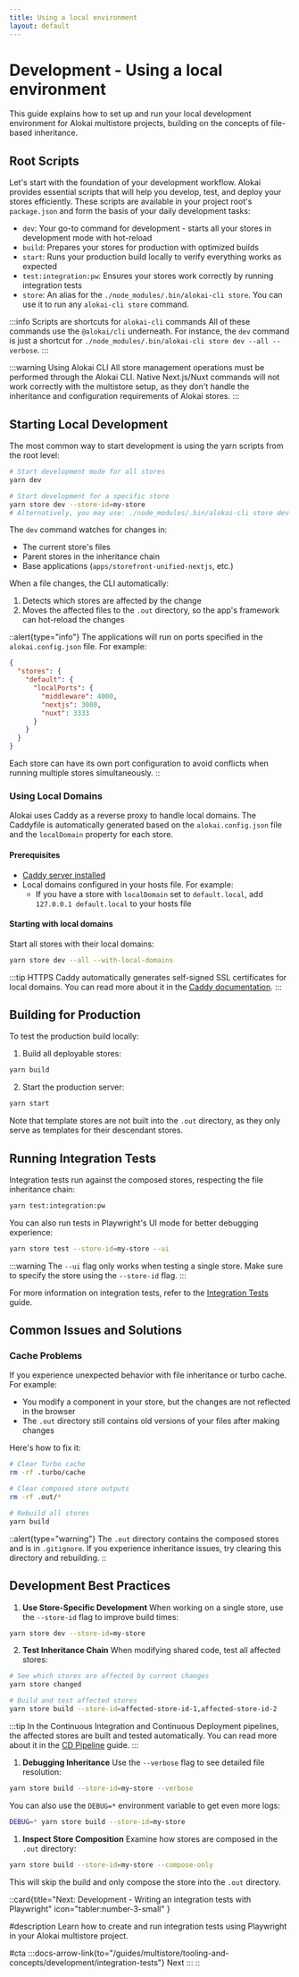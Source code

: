 ```yaml
---
title: Using a local environment
layout: default
---
```


# Development - Using a local environment

This guide explains how to set up and run your local development environment for Alokai multistore projects, building on the concepts of file-based inheritance.

## Root Scripts

Let's start with the foundation of your development workflow. Alokai provides essential scripts that will help you develop, test, and deploy your stores efficiently. These scripts are available in your project root's `package.json` and form the basis of your daily development tasks:

- `dev`: Your go-to command for development - starts all your stores in development mode with hot-reload
- `build`: Prepares your stores for production with optimized builds
- `start`: Runs your production build locally to verify everything works as expected
- `test:integration:pw`: Ensures your stores work correctly by running integration tests
- `store`: An alias for the `./node_modules/.bin/alokai-cli store`. You can use it to run any `alokai-cli store` command.

:::info Scripts are shortcuts for `alokai-cli` commands
All of these commands use the `@alokai/cli` underneath. For instance, the `dev` command is just a shortcut for `./node_modules/.bin/alokai-cli store dev --all --verbose`.
:::

:::warning Using Alokai CLI
All store management operations must be performed through the Alokai CLI. Native Next.js/Nuxt commands will not work correctly with the multistore setup, as they don't handle the inheritance and configuration requirements of Alokai stores.
:::

## Starting Local Development

The most common way to start development is using the yarn scripts from the root level:

```bash
# Start development mode for all stores
yarn dev

# Start development for a specific store
yarn store dev --store-id=my-store
# Alternatively, you may use: ./node_modules/.bin/alokai-cli store dev --store-id=my-store
```

The `dev` command watches for changes in:
- The current store's files
- Parent stores in the inheritance chain
- Base applications (`apps/storefront-unified-nextjs`, etc.)

When a file changes, the CLI automatically:
1. Detects which stores are affected by the change
2. Moves the affected files to the `.out` directory, so the app's framework can hot-reload the changes

::alert{type="info"}
The applications will run on ports specified in the `alokai.config.json` file. For example:

```json
{
  "stores": {
    "default": {
      "localPorts": {
        "middleware": 4000,
        "nextjs": 3000,
        "nuxt": 3333
      }
    }
  }
}
```

Each store can have its own port configuration to avoid conflicts when running multiple stores simultaneously.
::

### Using Local Domains

Alokai uses Caddy as a reverse proxy to handle local domains. The Caddyfile is automatically generated based on the `alokai.config.json` file and the `localDomain` property for each store.

#### Prerequisites

- [Caddy server installed](https://caddyserver.com/docs/install)
- Local domains configured in your hosts file. For example:
  - If you have a store with `localDomain` set to `default.local`, add `127.0.0.1 default.local` to your hosts file

#### Starting with local domains

Start all stores with their local domains:

```bash
yarn store dev --all --with-local-domains
```

:::tip HTTPS
Caddy automatically generates self-signed SSL certificates for local domains. You
can read more about it in the [Caddy documentation](https://caddyserver.com/docs/automatic-https).
:::

## Building for Production

To test the production build locally:

1. Build all deployable stores:
```bash
yarn build
```

2. Start the production server:
```bash
yarn start
```

Note that template stores are not built into the `.out` directory, as they only serve as templates for their descendant stores.

## Running Integration Tests

Integration tests run against the composed stores, respecting the file inheritance chain:

```bash
yarn test:integration:pw
```

You can also run tests in Playwright's UI mode for better debugging experience:

```bash
yarn store test --store-id=my-store --ui
```

:::warning
The `--ui` flag only works when testing a single store. Make sure to specify the store using the `--store-id` flag.
:::

For more information on integration tests, refer to the [Integration Tests](/guides/multistore/tooling-and-concepts/development/integration-tests) guide.

## Common Issues and Solutions

### Cache Problems

If you experience unexpected behavior with file inheritance or turbo cache. For example:
- You modify a component in your store, but the changes are not reflected in the browser
- The `.out` directory still contains old versions of your files after making changes

Here's how to fix it:

```bash
# Clear Turbo cache
rm -rf .turbo/cache

# Clear composed store outputs
rm -rf .out/*

# Rebuild all stores
yarn build
```

::alert{type="warning"}
The `.out` directory contains the composed stores and is in `.gitignore`. If you experience inheritance issues, try clearing this directory and rebuilding.
::

## Development Best Practices

1. **Use Store-Specific Development**
When working on a single store, use the `--store-id` flag to improve build times:
```bash
yarn store dev --store-id=my-store
```

2. **Test Inheritance Chain**
When modifying shared code, test all affected stores:
```bash
# See which stores are affected by current changes
yarn store changed

# Build and test affected stores
yarn store build --store-id=affected-store-id-1,affected-store-id-2
```

:::tip
In the Continuous Integration and Continuous Deployment pipelines, the affected stores are built and tested automatically. You can read more about it in the [CD Pipeline](/guides/multistore/tooling-and-concepts/deployment/cd) guide.
:::

1. **Debugging Inheritance**
Use the `--verbose` flag to see detailed file resolution:
```bash
yarn store build --store-id=my-store --verbose
```
You can also use the `DEBUG=*` environment variable to get even more logs:
```bash
DEBUG=* yarn store build --store-id=my-store
```

1. **Inspect Store Composition**
Examine how stores are composed in the `.out` directory:
```bash
yarn store build --store-id=my-store --compose-only
```
This will skip the build and only compose the store into the `.out` directory.

::card{title="Next: Development - Writing an integration tests with Playwright" icon="tabler:number-3-small" }

#description
Learn how to create and run integration tests using Playwright in your Alokai multistore project. 


#cta
:::docs-arrow-link{to="/guides/multistore/tooling-and-concepts/development/integration-tests"}
Next
:::
::
